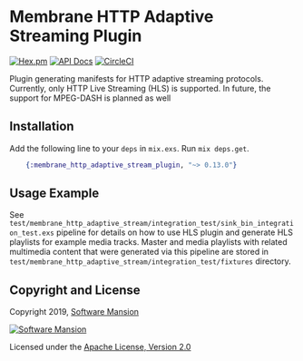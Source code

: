 # Membrane HTTP Adaptive Streaming Plugin

[![Hex.pm](https://img.shields.io/hexpm/v/membrane_http_adaptive_stream_plugin.svg)](https://hex.pm/packages/membrane_http_adaptive_stream_plugin)
[![API Docs](https://img.shields.io/badge/api-docs-yellow.svg?style=flat)](https://hexdocs.pm/membrane_http_adaptive_stream_plugin/)
[![CircleCI](https://circleci.com/gh/membraneframework/membrane_http_adaptive_stream_plugin.svg?style=svg)](https://circleci.com/gh/membraneframework/membrane_http_adaptive_stream_plugin)

Plugin generating manifests for HTTP adaptive streaming protocols.
Currently, only HTTP Live Streaming (HLS) is supported.
In future, the support for MPEG-DASH is planned as well

## Installation

Add the following line to your `deps` in `mix.exs`. Run `mix deps.get`.

```elixir
	{:membrane_http_adaptive_stream_plugin, "~> 0.13.0"}
```

## Usage Example

See `test/membrane_http_adaptive_stream/integration_test/sink_bin_integration_test.exs` pipeline for details on how to use HLS plugin and generate HLS playlists for example media tracks.
Master and media playlists with related multimedia content that were generated via this pipeline are stored in `test/membrane_http_adaptive_stream/integration_test/fixtures` directory.

## Copyright and License

Copyright 2019, [Software Mansion](https://swmansion.com/?utm_source=git&utm_medium=readme&utm_campaign=membrane_http_adaptive_stream_plugin)

[![Software Mansion](https://logo.swmansion.com/logo?color=white&variant=desktop&width=200&tag=membrane-github)](https://swmansion.com/?utm_source=git&utm_medium=readme&utm_campaign=membrane_http_adaptive_stream_plugin)

Licensed under the [Apache License, Version 2.0](LICENSE)
